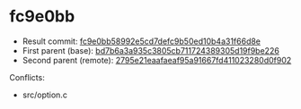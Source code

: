 # fc9e0bb
- Result commit: [fc9e0bb58992e5cd7defc9b50ed10b4a31f66d8e](https://github.com/h-east/vim/commit/fc9e0bb58992e5cd7defc9b50ed10b4a31f66d8e)
- First parent (base): [bd7b6a3a935c3805cb711724389305d19f9be226](https://github.com/h-east/vim/commit/bd7b6a3a935c3805cb711724389305d19f9be226)
- Second parent (remote): [2795e21eaafaeaf95a91667fd411023280d0f902](https://github.com/h-east/vim/commit/2795e21eaafaeaf95a91667fd411023280d0f902)

Conflicts:
- src/option.c
